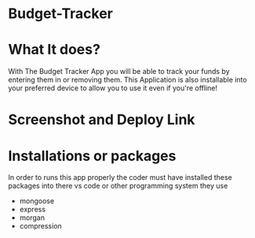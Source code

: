 # Budget-Tracker

# What It does?

With The Budget Tracker App you will be able to track your funds by entering them in or removing them. This Application is also installable into your preferred device to allow you to use it even if you're offline!

# Screenshot and Deploy Link


# Installations or packages
In order to runs this app properly the coder must have installed these packages into there vs code or other programming system they use
<ul>
  <li>mongoose</li>
  <li>express</li>
  <li>morgan</li>
  <li>compression</li>
</ul>
